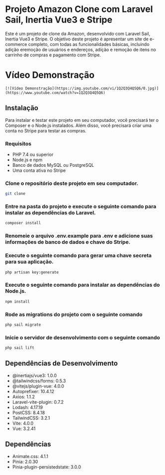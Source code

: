 # Projeto Amazon Clone com Laravel Sail, Inertia Vue3 e Stripe
 Este é um projeto de clone da Amazon, desenvolvido com Laravel Sail, Inertia Vue3 e Stripe. O objetivo deste projeto é apresentar um site de e-commerce completo, com todas as funcionalidades básicas, incluindo adição eremoção de usuários e endereços, adição e remoção de itens no carrinho de compras e pagamento com Stripe.
# Vídeo Demonstração
    [![Vídeo Demonstração](https://img.youtube.com/vi/1Q2Q3Q4Q5Q6/0.jpg)](https://www.youtube.com/watch?v=1Q2Q3Q4Q5Q6)
## Instalação

Para instalar e testar este projeto em seu computador, você precisará ter o Composer e o Node.js instalados. Além disso, você precisará criar uma conta no Stripe para testar as compras.

### Requisitos

- PHP 7.4 ou superior
- Node.js e npm
- Banco de dados MySQL ou PostgreSQL
- Uma conta ativa no Stripe

### Clone o repositório deste projeto em seu computador.

```bash
git clone
```

### Entre na pasta do projeto e execute o seguinte comando para instalar as dependências do Laravel.

```bash
composer install
```

### Renomeie o arquivo .env.example para .env e adicione suas informações de banco de dados e chave do Stripe.

### Execute o seguinte comando para gerar uma chave secreta para sua aplicação.

```bash
php artisan key:generate
```

### Execute o seguinte comando para instalar as dependências do Node.js.

```bash
npm install
```

### Rode as migrations do projeto com o seguinte comando

```bash
php sail migrate
```

### Inicie o servidor de desenvolvimento com o seguinte comando

```bash
php sail lift
```

## Dependências de Desenvolvimento

- @inertiajs/vue3: 1.0.0
- @tailwindcss/forms: 0.5.3
- @vitejs/plugin-vue: 4.0.0
- Autoprefixer: 10.4.12
- Axios: 1.1.2
- Laravel-vite-plugin: 0.7.2
- Lodash: 4.17.19
- PostCSS: 8.4.18
- TailwindCSS: 3.2.1
- Vite: 4.0.0
- Vue: 3.2.41

## Dependências

- Animate.css: 4.1.1
- Pinia: 2.0.30
- Pinia-plugin-persistedstate: 3.0.0

